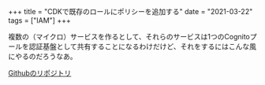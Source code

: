 +++
title = "CDKで既存のロールにポリシーを追加する"
date = "2021-03-22"
tags = ["IAM"]
+++

複数の（マイクロ）サービスを作るとして、それらのサービスは1つのCognitoプールを認証基盤として共有することになるわけだけど、それをするにはこんな風にやるのだろうなあ。

[Githubのリポジトリ](https://github.com/suzukiken/cdkcognito-addpolicy)


